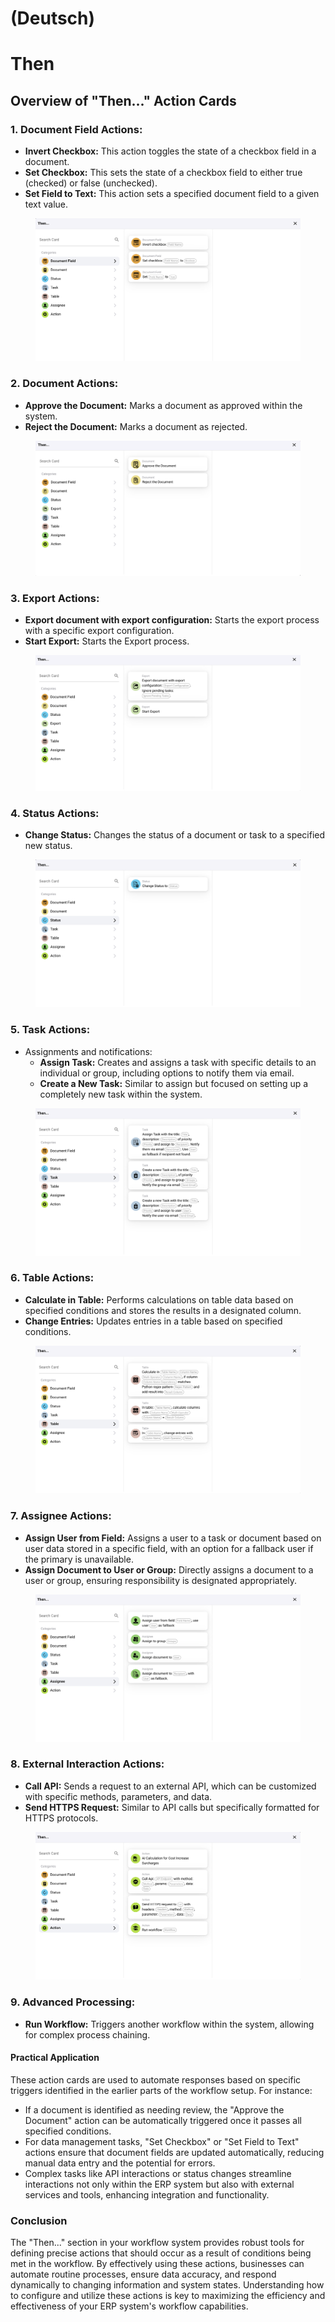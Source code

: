 
# (Deutsch)

# Then

## Overview of "Then..." Action Cards

### **1. Document Field Actions:**

* **Invert Checkbox:** This action toggles the state of a checkbox field in a document.
* **Set Checkbox:** This sets the state of a checkbox field to either true (checked) or false (unchecked).
* **Set Field to Text:** This action sets a specified document field to a given text value.

<figure><img src="../../../.gitbook/assets/then1.png" alt=""><figcaption></figcaption></figure>

### **2. Document Actions:**

* **Approve the Document:** Marks a document as approved within the system.
* **Reject the Document:** Marks a document as rejected.

<figure><img src="../../../.gitbook/assets/image (259).png" alt=""><figcaption></figcaption></figure>

### **3. Export Actions:**

* **Export document with export configuration:**   Starts the export process  with a specific export configuration.
* **Start Export:** Starts the Export process.



<figure><img src="../../../.gitbook/assets/image (260).png" alt=""><figcaption></figcaption></figure>

### **4. Status Actions:**



* **Change Status:** Changes the status of a document or task to a specified new status.

<figure><img src="../../../.gitbook/assets/then3.png" alt=""><figcaption></figcaption></figure>

### **5. Task Actions:**

* Assignments and notifications:
  * **Assign Task:** Creates and assigns a task with specific details to an individual or group, including options to notify them via email.
  * **Create a New Task:** Similar to assign but focused on setting up a completely new task within the system.

<figure><img src="../../../.gitbook/assets/then4.png" alt=""><figcaption></figcaption></figure>

### **6. Table Actions:**

* **Calculate in Table:** Performs calculations on table data based on specified conditions and stores the results in a designated column.
* **Change Entries:** Updates entries in a table based on specified conditions.

<figure><img src="../../../.gitbook/assets/then5.png" alt=""><figcaption></figcaption></figure>

### **7. Assignee Actions:**

* **Assign User from Field:** Assigns a user to a task or document based on user data stored in a specific field, with an option for a fallback user if the primary is unavailable.
* **Assign Document to User or Group:** Directly assigns a document to a user or group, ensuring responsibility is designated appropriately.

<figure><img src="../../../.gitbook/assets/then6.png" alt=""><figcaption></figcaption></figure>

### **8. External Interaction Actions:**

* **Call API:** Sends a request to an external API, which can be customized with specific methods, parameters, and data.
* **Send HTTPS Request:** Similar to API calls but specifically formatted for HTTPS protocols.

<figure><img src="../../../.gitbook/assets/then7.png" alt=""><figcaption></figcaption></figure>

### **9. Advanced Processing:**

* **Run Workflow:** Triggers another workflow within the system, allowing for complex process chaining.

#### Practical Application

These action cards are used to automate responses based on specific triggers identified in the earlier parts of the workflow setup. For instance:

* If a document is identified as needing review, the "Approve the Document" action can be automatically triggered once it passes all specified conditions.
* For data management tasks, "Set Checkbox" or "Set Field to Text" actions ensure that document fields are updated automatically, reducing manual data entry and the potential for errors.
* Complex tasks like API interactions or status changes streamline interactions not only within the ERP system but also with external services and tools, enhancing integration and functionality.

### Conclusion

The "Then..." section in your workflow system provides robust tools for defining precise actions that should occur as a result of conditions being met in the workflow. By effectively using these actions, businesses can automate routine processes, ensure data accuracy, and respond dynamically to changing information and system states. Understanding how to configure and utilize these actions is key to maximizing the efficiency and effectiveness of your ERP system's workflow capabilities.
